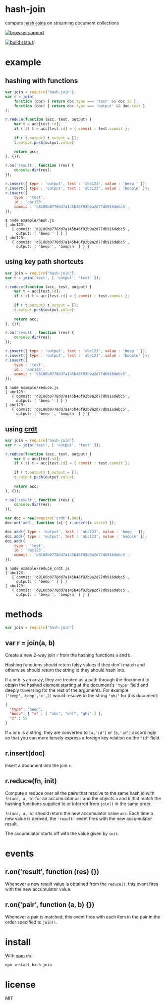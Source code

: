 # hash-join

compute [hash-joins](https://en.wikipedia.org/wiki/Hash_join)
on streaming document collections

[![browser support](http://ci.testling.com/substack/hash-join.png)](http://ci.testling.com/substack/hash-join)

[![build status](https://secure.travis-ci.org/substack/hash-join.png)](http://travis-ci.org/substack/hash-join)

# example

## hashing with functions

``` js
var join = require('hash-join');
var r = join(
    function (doc) { return doc.type === 'test' && doc.id },
    function (doc) { return doc.type === 'output' && doc.test }
);

r.reduce(function (acc, test, output) {
    var t = acc[test.id];
    if (!t) t = acc[test.id] = { commit : test.commit };
    
    if (!t.output) t.output = [];
    t.output.push(output.value);
    
    return acc;
}, {});

r.on('result', function (res) {
    console.dir(res);
});

r.insert({ type : 'output', test : 'abc123', value : 'beep ' });
r.insert({ type : 'output', test : 'abc123', value : 'boop\n' });
r.insert({
    type : 'test',
    id : 'abc123',
    commit : 'd8180b0778dd7a145b46f92b9a2d77db916debc5',
});
```

```
$ node example/hash.js
{ abc123: 
   { commit: 'd8180b0778dd7a145b46f92b9a2d77db916debc5',
     output: [ 'beep ' ] } }
{ abc123: 
   { commit: 'd8180b0778dd7a145b46f92b9a2d77db916debc5',
     output: [ 'beep ', 'boop\n' ] } }
```

## using key path shortcuts

``` js
var join = require('hash-join');
var r = join('test', [ 'output', 'test' ]);

r.reduce(function (acc, test, output) {
    var t = acc[test.id];
    if (!t) t = acc[test.id] = { commit : test.commit };
    
    if (!t.output) t.output = [];
    t.output.push(output.value);
    
    return acc;
}, {});

r.on('result', function (res) {
    console.dir(res);
});

r.insert({ type : 'output', test : 'abc123', value : 'beep ' });
r.insert({ type : 'output', test : 'abc123', value : 'boop\n' });
r.insert({
    type : 'test',
    id : 'abc123',
    commit : 'd8180b0778dd7a145b46f92b9a2d77db916debc5',
});
```

```
$ node example/reduce.js
{ abc123: 
   { commit: 'd8180b0778dd7a145b46f92b9a2d77db916debc5',
     output: [ 'beep ' ] } }
{ abc123: 
   { commit: 'd8180b0778dd7a145b46f92b9a2d77db916debc5',
     output: [ 'beep ', 'boop\n' ] } }
```

## using [crdt](http://github.com/dominictarr/crdt)

``` js
var join = require('hash-join');
var r = join('test', [ 'output', 'test' ]);

r.reduce(function (acc, test, output) {
    var t = acc[test.id];
    if (!t) t = acc[test.id] = { commit : test.commit };
    
    if (!t.output) t.output = [];
    t.output.push(output.value);
    
    return acc;
}, {});

r.on('result', function (res) {
    console.dir(res);
});

var doc = new(require('crdt').Doc);
doc.on('add', function (x) { r.insert(x.state) });

doc.add({ type : 'output', test : 'abc123', value : 'beep ' });
doc.add({ type : 'output', test : 'abc123', value : 'boop\n' });
doc.add({
    type : 'test',
    id : 'abc123',
    commit : 'd8180b0778dd7a145b46f92b9a2d77db916debc5',
});
```

```
$ node example/reduce_crdt.js
{ abc123: 
   { commit: 'd8180b0778dd7a145b46f92b9a2d77db916debc5',
     output: [ 'beep ' ] } }
{ abc123: 
   { commit: 'd8180b0778dd7a145b46f92b9a2d77db916debc5',
     output: [ 'beep ', 'boop\n' ] } }
```

# methods

``` js
var join = require('hash-join')
```

## var r = join(a, b)

Create a new 2-way join `r` from the hashing functions `a` and `b`.

Hashing functions should return falsy values if they don't match and otherwise
should return the string id they should hash into.

If `a` or `b` is an array, they are treated as a path through the document to
obtain the hashed element starting at the document's `'type'` field and deeply
traversing for the rest of the arguments. For example `['beep','boop','x',2]`
would resolve to the string `"ghi"` for this document:

``` json
{
  "type": "beep",
  "boop": { "x" : [ "abc", "def", "ghi" ] },
  "z" : 55
}
```

If `a` or `b` is a string, they are converted to `[a,'id']` or `[b,'id']`
accordingly so that you can more tersely express a foreign key relation on the
`"id"` field.

## r.insert(doc)

Insert a document into the join `r`.

## r.reduce(fn, init)

Compute a reduce over all the pairs that resolve to the same hash id with
`fn(acc, a, b)` for an accumulator `acc` and the objects `a` and `b` that match
the hashing functions supplied to or inferred from `join()` in the same order.

`fn(acc, a, b)` should return the new accumulator value `acc`.
Each time a new value is derived, the `'result'` event fires with the new
accumulator result.

The accumulator starts off with the value given by `init`.

# events

## r.on('result', function (res) {})

Whenever a new result value is obtained from the `reduce()`, this event fires
with the new accumulator value.

## r.on('pair', function (a, b) {})

Whenever a pair is matched, this event fires with each item in the pair in the
order specified to `join()`.

# install

With [npm](https://npmjs.org) do:

```
npm install hash-join
```

# license

MIT
